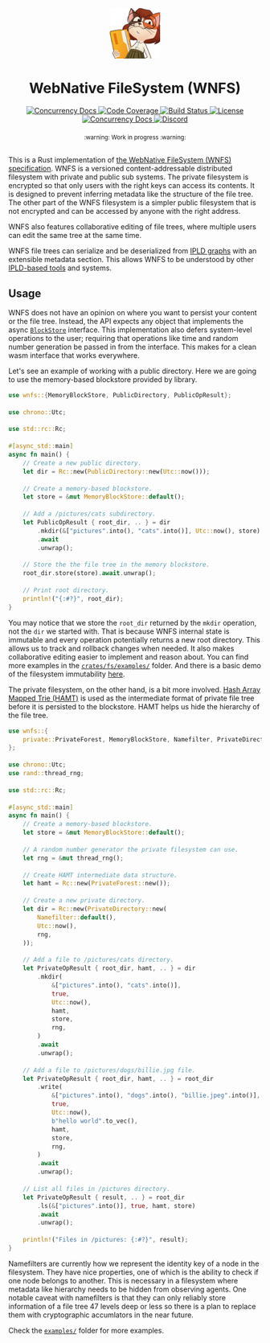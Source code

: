 <div align="center">
  <a href="https://github.com/wnfs-wg" target="_blank">
    <img src="../../assets/logo.png" alt="Fission Logo" width="100" height="100"></img>
  </a>

  <h1 align="center">WebNative FileSystem (WNFS)</h1>

  <p>
    <a href="https://crates.io/crates/wnfs">
      <img src="https://img.shields.io/crates/v/wnfs?label=crates" alt="Concurrency Docs">
    </a>
    <a href="https://codecov.io/gh/wnfs-wg/rs-wnfs">
      <img src="https://codecov.io/gh/wnfs-wg/rs-wnfs/branch/main/graph/badge.svg?token=95YHXFMFF4" alt="Code Coverage"/>
    </a>
    <a href="https://github.com/wnfs-wg/rs-wnfs/actions?query=">
      <img src="https://github.com/wnfs-wg/rs-wnfs/actions/workflows/checks.yaml/badge.svg" alt="Build Status">
    </a>
    <a href="https://github.com/wnfs-wg/rs-wnfs/blob/main/LICENSE">
      <img src="https://img.shields.io/badge/License-Apache%202.0-blue.svg" alt="License">
    </a>
    <a href="https://docs.rs/wnfs">
      <img src="https://img.shields.io/static/v1?label=Docs&message=docs.rs&color=blue" alt="Concurrency Docs">
    </a>
    <a href="https://discord.gg/zAQBDEq">
      <img src="https://img.shields.io/static/v1?label=Discord&message=join%20us!&color=mediumslateblue" alt="Discord">
    </a>
  </p>
</div>

<div align="center"><sub>:warning: Work in progress :warning:</sub></div>

##

This is a Rust implementation of [the WebNative FileSystem (WNFS) specification][wnfs-spec]. WNFS is a versioned content-addressable distributed filesystem with private and public sub systems. The private filesystem is encrypted so that only users with the right keys can access its contents. It is designed to prevent inferring metadata like the structure of the file tree. The other part of the WNFS filesystem is a simpler public filesystem that is not encrypted and can be accessed by anyone with the right address.

WNFS also features collaborative editing of file trees, where multiple users can edit the same tree at the same time.

WNFS file trees can serialize and be deserialized from [IPLD graphs][ipld-spec] with an extensible metadata section. This allows WNFS to be understood by other [IPLD-based tools][npm-ipld-tools] and systems.

## Usage

WNFS does not have an opinion on where you want to persist your content or the file tree. Instead, the API expects any object that implements the async [`BlockStore`][blockstore-trait] interface. This implementation also defers system-level operations to the user; requiring that operations like time and random number generation be passed in from the interface. This makes for a clean wasm interface that works everywhere.

Let's see an example of working with a public directory. Here we are going to use the memory-based blockstore provided by library.

```rust
use wnfs::{MemoryBlockStore, PublicDirectory, PublicOpResult};

use chrono::Utc;

use std::rc::Rc;

#[async_std::main]
async fn main() {
    // Create a new public directory.
    let dir = Rc::new(PublicDirectory::new(Utc::now()));

    // Create a memory-based blockstore.
    let store = &mut MemoryBlockStore::default();

    // Add a /pictures/cats subdirectory.
    let PublicOpResult { root_dir, .. } = dir
        .mkdir(&["pictures".into(), "cats".into()], Utc::now(), store)
        .await
        .unwrap();

    // Store the the file tree in the memory blockstore.
    root_dir.store(store).await.unwrap();

    // Print root directory.
    println!("{:#?}", root_dir);
}
```

You may notice that we store the `root_dir` returned by the `mkdir` operation, not the `dir` we started with. That is because WNFS internal state is immutable and every operation potentially returns a new root directory. This allows us to track and rollback changes when needed. It also makes collaborative editing easier to implement and reason about. You can find more examples in the [`crates/fs/examples/`][wnfs-examples] folder. And there is a basic demo of the filesystem immutability [here][wnfs-graph-demo].

The private filesystem, on the other hand, is a bit more involved. [Hash Array Mapped Trie (HAMT)][hamt-wiki] is used as the intermediate format of private file tree before it is persisted to the blockstore. HAMT helps us hide the hierarchy of the file tree.

```rust
use wnfs::{
    private::PrivateForest, MemoryBlockStore, Namefilter, PrivateDirectory, PrivateOpResult,
};

use chrono::Utc;
use rand::thread_rng;

use std::rc::Rc;

#[async_std::main]
async fn main() {
    // Create a memory-based blockstore.
    let store = &mut MemoryBlockStore::default();

    // A random number generator the private filesystem can use.
    let rng = &mut thread_rng();

    // Create HAMT intermediate data structure.
    let hamt = Rc::new(PrivateForest::new());

    // Create a new private directory.
    let dir = Rc::new(PrivateDirectory::new(
        Namefilter::default(),
        Utc::now(),
        rng,
    ));

    // Add a file to /pictures/cats directory.
    let PrivateOpResult { root_dir, hamt, .. } = dir
        .mkdir(
            &["pictures".into(), "cats".into()],
            true,
            Utc::now(),
            hamt,
            store,
            rng,
        )
        .await
        .unwrap();

    // Add a file to /pictures/dogs/billie.jpg file.
    let PrivateOpResult { root_dir, hamt, .. } = root_dir
        .write(
            &["pictures".into(), "dogs".into(), "billie.jpeg".into()],
            true,
            Utc::now(),
            b"hello world".to_vec(),
            hamt,
            store,
            rng,
        )
        .await
        .unwrap();

    // List all files in /pictures directory.
    let PrivateOpResult { result, .. } = root_dir
        .ls(&["pictures".into()], true, hamt, store)
        .await
        .unwrap();

    println!("Files in /pictures: {:#?}", result);
}
```

Namefilters are currently how we represent the identity key of a node in the filesystem. They have nice properties, one of which is the ability to check if one node belongs to another. This is necessary in a filesystem where metadata like hierarchy needs to be hidden from observing agents. One notable caveat with namefilters is that they can only reliably store information of a file tree 47 levels deep or less so there is a plan to replace them with cryptographic accumlators in the near future.

Check the [`examples/`][wnfs-examples] folder for more examples.

[wnfs-spec]: https://github.com/wnfs-wg/spec
[wnfs-wasm-readme]: crates/wasm/README.md
[blockstore-trait]: https://github.com/wnfs-wg/rs-wnfs/blob/07d026c1ef324597da9ac7897353015dd634af16/crates/fs/common/blockstore.rs#L30-L85
[wnfs-examples]: examples/
[wnfs-graph-demo]: https://calm-thin-barista.fission.app
[hamt-wiki]: https://en.wikipedia.org/wiki/Hash_array_mapped_trie
[ipld-spec]: https://ipld.io/
[npm-ipld-tools]: https://www.npmjs.com/search?q=ipld
